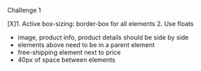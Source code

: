 Challenge 1

[X]1. Active box-sizing: border-box for all elements 2. Use floats

- image, product info, product details should be side by side
- elements above need to be in a parent element
- free-shipping element next to price
- 40px of space between elements
